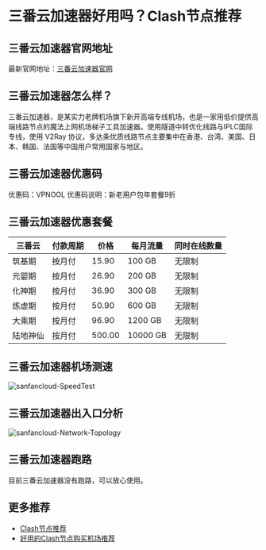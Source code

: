 # 三番云加速器好用吗？Clash节点推荐

## 三番云加速器官网地址
最新官网地址：[三番云加速器官网](https://ct.affxc.com/sanfancloud/)

## 三番云加速器怎么样？
三番云加速器，是某实力老牌机场旗下新开高端专线机场，也是一家用低价提供高端线路节点的魔法上网机场梯子工具加速器。使用隧道中转优化线路与IPLC国际专线，使用 V2Ray 协议，多达条优质线路节点主要集中在香港、台湾、美国、日本、韩国、法国等中国用户常用国家与地区。

## 三番云加速器优惠码

优惠码：VPNOOL
优惠码说明：新老用户包年套餐9折

## 三番云加速器优惠套餐

| 三番云  | 付款周期 | 价格     | 每月流量     | 同时在线数量 |
|------|------|--------|----------|--------|
| 筑基期  | 按月付  | 15.90  | 100 GB   | 无限制    |
| 元婴期  | 按月付  | 26.90  | 200 GB   | 无限制    |
| 化神期  | 按月付  | 36.90  | 300 GB   | 无限制    |
| 炼虚期  | 按月付  | 50.90  | 600 GB   | 无限制    |
| 大乘期  | 按月付  | 96.90  | 1200 GB  | 无限制    |
| 陆地神仙 | 按月付  | 500.00 | 10000 GB | 无限制    |

## 三番云加速器机场测速

![sanfancloud-SpeedTest](https://github.com/user-attachments/assets/44cb2507-3cf1-42e7-8548-e5d50362e6f8)


## 三番云加速器出入口分析

![sanfancloud-Network-Topology](https://github.com/user-attachments/assets/ddb83353-be12-4cd2-957d-aff0d7f32af2)


## 三番云加速器跑路
目前三番云加速器没有跑路，可以放心使用。


## 更多推荐
 - [Clash节点推荐](https://github.com/clashdownload/Clash)
 - [好用的Clash节点购买机场推荐](https://clash.top/node/?utm_source=github&utm_medium=clashdownload-details)
